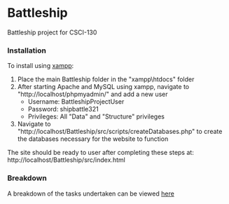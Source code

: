 # Battleship
Battleship project for CSCI-130

### Installation
To install using [xampp](https://www.apachefriends.org/download.html):
1. Place the main Battleship folder in the "xampp\htdocs" folder
2. After starting Apache and MySQL using xampp, navigate to "http://localhost/phpmyadmin/" and add a new user
   - Username: BattleshipProjectUser
   - Password: shipbattle321
   - Privileges: All "Data" and "Structure" privileges
3. Navigate to "http://localhost/Battleship/src/scripts/createDatabases.php" to create the databases necessary for the website to function

The site should be ready to user after completing these steps at: http://localhost/Battleship/src/index.html

### Breakdown
A breakdown of the tasks undertaken can be viewed [here](https://github.com/Battleship-Project-Group/Battleship/wiki/Tasks-Breakdown)
